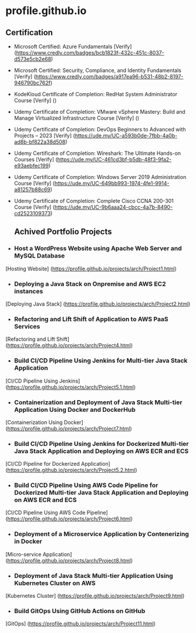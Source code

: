 # profile.github.io
## Certification
- Microsoft Certified: Azure Fundamentals
  [Verify] (https://www.credly.com/badges/bcb1823f-432c-451c-8037-d573e5cb2e68)
- Microsoft Certified: Security, Compliance, and Identity Fundamentals
  [Verify] (https://www.credly.com/badges/a917ea96-b531-48b2-8197-946790bc762f)
- KodeKloud Certificate of Completion: RedHat System Administrator Course
  [Verify] ()
- Udemy Certificate of Completion: VMware vSphere Mastery: Build and Manage Virtualized Infrastructure Course
  [Verify] () 
- Udemy Certificate of Completion: DevOps Beginners to Advanced with Projects – 2023
  [Verify] (https://ude.my/UC-a593b0de-7fbb-4a0b-ad8b-bf822a38d508)
- Udemy Certificate of Completion: Wireshark: The Ultimate Hands-on Courses
  [Verify] (https://ude.my/UC-461cd3bf-b5db-48f3-9fa2-e93aebfec199)
- Udemy Certificate of Completion: Windows Server 2019 Administration Course
  [Verify] (https://ude.my/UC-649bb993-1974-4fe1-9914-a81257b88c69)
- Udemy Certificate of Completion: Complete Cisco CCNA 200-301 Course
  [Verify] (https://ude.my/UC-9b6aaa24-cbcc-4a7b-8490-cd2523109373)

  ## Achived Portfolio Projects 
- ### Host a WordPress Website using Apache Web Server and MySQL Database
[Hosting Website] (https://profile.github.io/projects/arch/Project1.html)
- ### Deploying a Java Stack on Onpremise and AWS EC2 instances
[Deploying Java Stack] (https://profile.github.io/projects/arch/Project2.html)
- ### Refactoring and Lift Shift of Application to AWS PaaS Services
[Refactoring and Lift Shift] (https://profile.github.io/projects/arch/Project4.html)
- ### Build CI/CD Pipeline Using Jenkins for Multi-tier Java Stack Application
[CI/CD Pipeline Using Jenkins] (https://profile.github.io/projects/arch/Project5.1.html)
- ### Containerization and Deployment of Java Stack Multi-tier Application Using Docker and DockerHub
[Containerization Using Docker] (https://profile.github.io/projects/arch/Project7.html)
- ### Build CI/CD Pipeline Using Jenkins for Dockerized Multi-tier Java Stack Application and Deploying on AWS ECR and ECS
[CI/CD Pipeline for Dockerized Application] (https://profile.github.io/projects/arch/Project5.2.html)
- ### Build CI/CD Pipeline Using AWS Code Pipeline for Dockerized Multi-tier Java Stack Application and Deploying on AWS ECR and ECS
[CI/CD Pipeline Using AWS Code Pipeline] (https://profile.github.io/projects/arch/Project6.html)
- ### Deployment of a Microservice Application by Contenerizing in Docker
[Micro-service Application] (https://profile.github.io/projects/arch/Project8.html)
- ### Deployment of Java Stack Multi-tier Application Using Kubernetes Cluster on AWS
[Kubernetes Cluster] (https://profile.github.io/projects/arch/Project9.html)
- ### Build GitOps Using GitHub Actions on GitHub
[GitOps] (https://profile.github.io/projects/arch/Project11.html)
